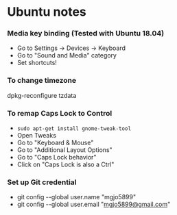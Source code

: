 # Ubuntu notes

### Media key binding (Tested with Ubuntu 18.04)
- Go to Settings -> Devices -> Keyboard
- Go to "Sound and Media" category
- Set shortcuts!

### To change timezone
dpkg-reconfigure tzdata

### To remap Caps Lock to Control
- `sudo apt-get install gnome-tweak-tool`
- Open Tweaks
- Go to "Keyboard & Mouse"
- Go to "Additional Layout Options"
- Go to "Caps Lock behavior"
- Click on "Caps Lock is also a Ctrl"

### Set up Git credential
- git config --global user.name "mgjo5899"
- git config --global user.email "mgjo5899@gmail.com"
